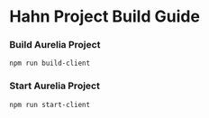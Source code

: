 # Hahn Project Build Guide

### Build Aurelia Project

```
npm run build-client
```


### Start Aurelia Project
```
npm run start-client
```
